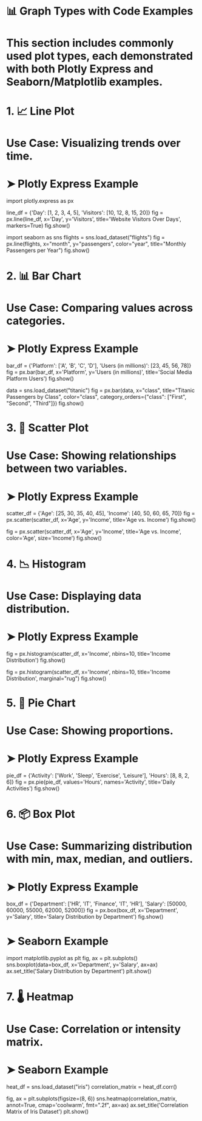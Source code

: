 # 📊 Graph Types with Code Examples
# This section includes commonly used plot types, each demonstrated with both Plotly Express and Seaborn/Matplotlib examples.


# 1. 📈 Line Plot
# Use Case: Visualizing trends over time.


# ➤ Plotly Express Example
import plotly.express as px

line_df = {'Day': [1, 2, 3, 4, 5], 'Visitors': [10, 12, 8, 15, 20]}
fig = px.line(line_df, x='Day', y='Visitors', title='Website Visitors Over Days', markers=True)
fig.show()

import seaborn as sns
flights = sns.load_dataset("flights")
fig = px.line(flights, x="month", y="passengers", color="year", title="Monthly Passengers per Year")
fig.show()


# 2. 📊 Bar Chart
# Use Case: Comparing values across categories.


# ➤ Plotly Express Example
bar_df = {'Platform': ['A', 'B', 'C', 'D'], 'Users (in millions)': [23, 45, 56, 78]}
fig = px.bar(bar_df, x='Platform', y='Users (in millions)', title='Social Media Platform Users')
fig.show()

data = sns.load_dataset("titanic")
fig = px.bar(data, x="class", title="Titanic Passengers by Class", color="class",
             category_orders={"class": ["First", "Second", "Third"]})
fig.show()


# 3. 🔵 Scatter Plot
# Use Case: Showing relationships between two variables.


# ➤ Plotly Express Example
scatter_df = {'Age': [25, 30, 35, 40, 45], 'Income': [40, 50, 60, 65, 70]}
fig = px.scatter(scatter_df, x='Age', y='Income', title='Age vs. Income')
fig.show()

fig = px.scatter(scatter_df, x='Age', y='Income', title='Age vs. Income',
                 color='Age', size='Income')
fig.show()


# 4. 📉 Histogram
# Use Case: Displaying data distribution.


# ➤ Plotly Express Example
fig = px.histogram(scatter_df, x='Income', nbins=10, title='Income Distribution')
fig.show()

fig = px.histogram(scatter_df, x='Income', nbins=10, title='Income Distribution', marginal="rug")
fig.show()


# 5. 🥧 Pie Chart
# Use Case: Showing proportions.


# ➤ Plotly Express Example
pie_df = {'Activity': ['Work', 'Sleep', 'Exercise', 'Leisure'],
          'Hours': [8, 8, 2, 6]}
fig = px.pie(pie_df, values='Hours', names='Activity', title='Daily Activities')
fig.show()


# 6. 📦 Box Plot
# Use Case: Summarizing distribution with min, max, median, and outliers.


# ➤ Plotly Express Example
box_df = {'Department': ['HR', 'IT', 'Finance', 'IT', 'HR'],
          'Salary': [50000, 60000, 55000, 62000, 52000]}
fig = px.box(box_df, x='Department', y='Salary', title='Salary Distribution by Department')
fig.show()

# ➤ Seaborn Example
import matplotlib.pyplot as plt
fig, ax = plt.subplots()
sns.boxplot(data=box_df, x='Department', y='Salary', ax=ax)
ax.set_title('Salary Distribution by Department')
plt.show()


# 7. 🌡️ Heatmap
# Use Case: Correlation or intensity matrix.

# ➤ Seaborn Example
heat_df = sns.load_dataset("iris")
correlation_matrix = heat_df.corr()

fig, ax = plt.subplots(figsize=(8, 6))
sns.heatmap(correlation_matrix, annot=True, cmap='coolwarm', fmt=".2f", ax=ax)
ax.set_title('Correlation Matrix of Iris Dataset')
plt.show()
